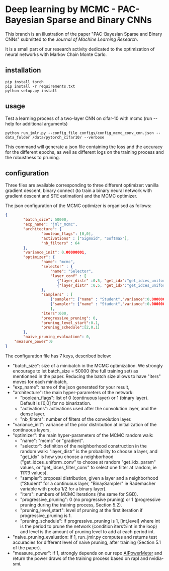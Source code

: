 # Deep learning by MCMC - PAC-Bayesian Sparse and Binary CNNs


This branch is an illustration of the paper "PAC-Bayesian Sparse and Binary CNNs" submitted to the *Journal of Machine Learning Research*.

It is a small part of our research activity dedicated to the optimization of neural networks with Markov Chain Monte Carlo.


## installation

```
pip install torch 
pip install -r requirements.txt
python setup.py install
```

## usage

Test a learning process of a two-layer CNN on cifar-10 with mcmc (run --help for additional arguments)

```
python run_jmlr.py --config_file configs/config_mcmc_conv_cnn.json --data_folder /data/pytorch_cifar10/ --verbose
```
This command will generate a json file containing the loss and the accuracy for the different epochs, as well as different logs on the training process and the robustness to pruning.

## configuration

Three files are available corresponding to three different optimizer: vanilla gradient descent, binary connect (to train a binary neural network with gradient descent and STE estimation) and the MCMC optimizer.

The json configuration of the MCMC optimizer is organised as follows:

```json
{
        "batch_size": 50000,
        "exp_name": "jmlr_mcmc",
        "architecture": {
                "boolean_flags": [0,0],
                "activations" : ["Sigmoid", "Softmax"],
                "nb_filters" : 64
        },
        "variance_init": 0.00000001,
        "optimizer": {
                "name": "mcmc",
                "selector" : {
                    "name": "Selector",
                    "layer_conf" : [
                       {"layer_distr" :0.5, "get_idx":"get_idces_uniform_conv", "get_idx_param":200},
                       {"layer_distr" :0.5, "get_idx":"get_idces_uniform_linear", "get_idx_param":200}]
                },
                "samplers" : [
                    {"sampler": {"name" : "Student","variance":0.0000001 }, "prior" : {"name" : "Student", "variance": 0.001}, "lamb":100000},
                    {"sampler": {"name" : "Student","variance":0.0000001 }, "prior" : {"name" : "Student", "variance": 0.001}, "lamb":100000}
                    ],
                "iters":600,
                "progressive_pruning": 0,
                "pruning_level_start":0.1,
                "pruning_schedule":[2,0.1]
        },
        "naive_pruning_evaluation": 0,
	"measure_power":0
}
```

The configuration file has 7 keys, described below:
- "batch_size": size of a minibatch in the MCMC optimization. We strongly encourage to let batch_size = 50000 (the full training set) as mentionned in the paper. Reducing the batch size allows to have "iters" moves for each minibatch,
- "exp_name": name of the json generated for your result,
- "architecture": the main hyper-parameters of the network:
  - "boolean_flags": list of 0 (continuous layer) or 1 (binary layer). Default is [0,0] for no binarization.
  - "activations": activations used after the convolution layer, and the dense layer.
  - "nb_filters": number of filters of the convolution layer.
- "variance_init": variance of the prior distribution at initialization of the continuous layers,
- "optimizer": the main hyper-parameters of the MCMC random walk:
  - "name": "mcmc" or "gradient".
  - "selector": definition of the neighborhood construction in the random walk: "layer_distr" is the probability to choose a layer, and "get_idx" is how you choose a neighborhood ("get_idces_uniform_conv" to choose at random "get_idx_param" values, or "get_idces_filter_conv" to select one filter at random, ie 11*11*3 values).
  - "sampler": proposal distribution, given a layer and a neighborhood ("Student" for a continuous layer, "BinaySampler" ie Rademacher variable with proba 1/2 for a binary layer).
  - "iters": numbers of MCMC iterations (the same for SGD).
  - "progressive_pruning": 0 (no progressive pruning) or 1 (progressive pruning during the training process, Section 5.2).
  - "pruning_level_start": level of pruning at the first iteration if progressive_pruning is 1.
  - "pruning_schedule": if progressive_pruning is 1, [int,level] where int is the period to prune the network (condition iters%int in the loop) and level is the amount of pruning level to add at each period int.
- "naive_pruning_evaluation: if 1, run_jmlr.py computes and returns test accuracies for different level of naive pruning, after training (Section 5.1 of the paper).
- "measure_power": if 1, strongly depends on our repo [AIPowerMeter](https://github.com/GreenAI-Uppa/AIPowerMeter) and return the power draws of the training process based on rapl and nvidia-smi.

